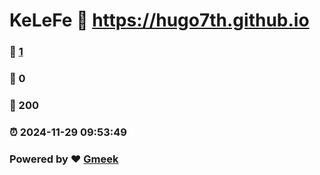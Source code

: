 # KeLeFe :link: https://hugo7th.github.io 
### :page_facing_up: [1](https://hugo7th.github.io/tag.html) 
### :speech_balloon: 0 
### :hibiscus: 200 
### :alarm_clock: 2024-11-29 09:53:49 
### Powered by :heart: [Gmeek](https://github.com/Meekdai/Gmeek)
